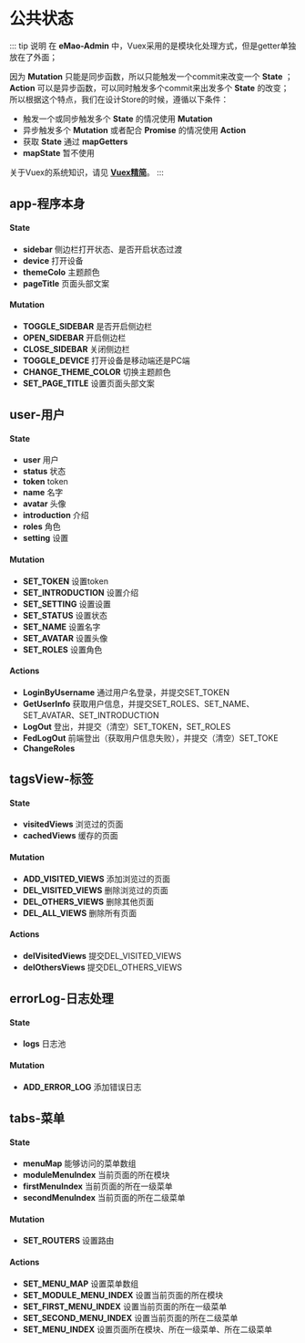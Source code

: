 # 公共状态

::: tip 说明
在 **eMao-Admin** 中，Vuex采用的是模块化处理方式，但是getter单独放在了外面；

因为 **Mutation** 只能是同步函数，所以只能触发一个commit来改变一个 **State** ； **Action** 可以是异步函数，可以同时触发多个commit来出发多个 **State** 的改变；所以根据这个特点，我们在设计Store的时候，遵循以下条件：

- 触发一个或同步触发多个 **State** 的情况使用 **Mutation**
- 异步触发多个 **Mutation** 或者配合 **Promise** 的情况使用 **Action**
- 获取 **State** 通过 **mapGetters**
- **mapState** 暂不使用

关于Vuex的系统知识，请见 [**Vuex精简**](https://recoluan.gitlab.io/views/frontEnd/2018/2018091001.html)。
:::

## app-程序本身

#### State

- **sidebar** 侧边栏打开状态、是否开启状态过渡
- **device** 打开设备
- **themeColo** 主题颜色
- **pageTitle** 页面头部文案

#### Mutation

- **TOGGLE_SIDEBAR** 是否开启侧边栏
- **OPEN_SIDEBAR** 开启侧边栏
- **CLOSE_SIDEBAR** 关闭侧边栏
- **TOGGLE_DEVICE** 打开设备是移动端还是PC端
- **CHANGE_THEME_COLOR** 切换主题颜色
- **SET_PAGE_TITLE** 设置页面头部文案

## user-用户

#### State

- **user** 用户
- **status** 状态
- **token** token
- **name** 名字
- **avatar** 头像
- **introduction** 介绍
- **roles** 角色
- **setting** 设置

#### Mutation

- **SET_TOKEN** 设置token
- **SET_INTRODUCTION** 设置介绍
- **SET_SETTING** 设置设置
- **SET_STATUS** 设置状态
- **SET_NAME** 设置名字
- **SET_AVATAR** 设置头像
- **SET_ROLES** 设置角色

#### Actions

- **LoginByUsername** 通过用户名登录，并提交SET_TOKEN
- **GetUserInfo** 获取用户信息，并提交SET_ROLES、SET_NAME、SET_AVATAR、SET_INTRODUCTION
- **LogOut** 登出，并提交（清空）SET_TOKEN，SET_ROLES
- **FedLogOut** 前端登出（获取用户信息失败），并提交（清空）SET_TOKE
- **ChangeRoles** 

## tagsView-标签

#### State

- **visitedViews** 浏览过的页面
- **cachedViews** 缓存的页面

#### Mutation

- **ADD_VISITED_VIEWS** 添加浏览过的页面
- **DEL_VISITED_VIEWS** 删除浏览过的页面
- **DEL_OTHERS_VIEWS** 删除其他页面
- **DEL_ALL_VIEWS** 删除所有页面

#### Actions

- **delVisitedViews** 提交DEL_VISITED_VIEWS
- **delOthersViews** 提交DEL_OTHERS_VIEWS

## errorLog-日志处理

#### State

- **logs** 日志池

#### Mutation

- **ADD_ERROR_LOG** 添加错误日志

## tabs-菜单

#### State

- **menuMap** 能够访问的菜单数组
- **moduleMenuIndex** 当前页面的所在模块
- **firstMenuIndex** 当前页面的所在一级菜单
- **secondMenuIndex** 当前页面的所在二级菜单

#### Mutation

- **SET_ROUTERS** 设置路由

#### Actions

- **SET_MENU_MAP** 设置菜单数组
- **SET_MODULE_MENU_INDEX** 设置当前页面的所在模块
- **SET_FIRST_MENU_INDEX** 设置当前页面的所在一级菜单
- **SET_SECOND_MENU_INDEX** 设置当前页面的所在二级菜单
- **SET_MENU_INDEX** 设置页面所在模块、所在一级菜单、所在二级菜单

